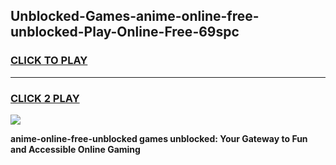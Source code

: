 
## Unblocked-Games-anime-online-free-unblocked-Play-Online-Free-69spc
<h3>
<a href="https://premium76.site?title=anime-online-free-unblocked&ref=26A">CLICK TO PLAY</a></h3>
<hr>

<h3>
<a href="https://premium76.site?title=anime-online-free-unblocked&ref=26A">CLICK 2 PLAY</a>
  
</h3>

<a href="https://premium76.site?title=anime-online-free-unblocked&ref=26A"><img src="https://clearcache.store/games.png"></a>


**anime-online-free-unblocked games unblocked: Your Gateway to Fun and Accessible Online Gaming**
